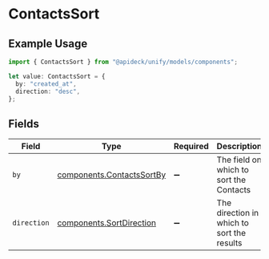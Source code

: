 # ContactsSort

## Example Usage

```typescript
import { ContactsSort } from "@apideck/unify/models/components";

let value: ContactsSort = {
  by: "created_at",
  direction: "desc",
};
```

## Fields

| Field                                                                  | Type                                                                   | Required                                                               | Description                                                            | Example                                                                |
| ---------------------------------------------------------------------- | ---------------------------------------------------------------------- | ---------------------------------------------------------------------- | ---------------------------------------------------------------------- | ---------------------------------------------------------------------- |
| `by`                                                                   | [components.ContactsSortBy](../../models/components/contactssortby.md) | :heavy_minus_sign:                                                     | The field on which to sort the Contacts                                | created_at                                                             |
| `direction`                                                            | [components.SortDirection](../../models/components/sortdirection.md)   | :heavy_minus_sign:                                                     | The direction in which to sort the results                             |                                                                        |
